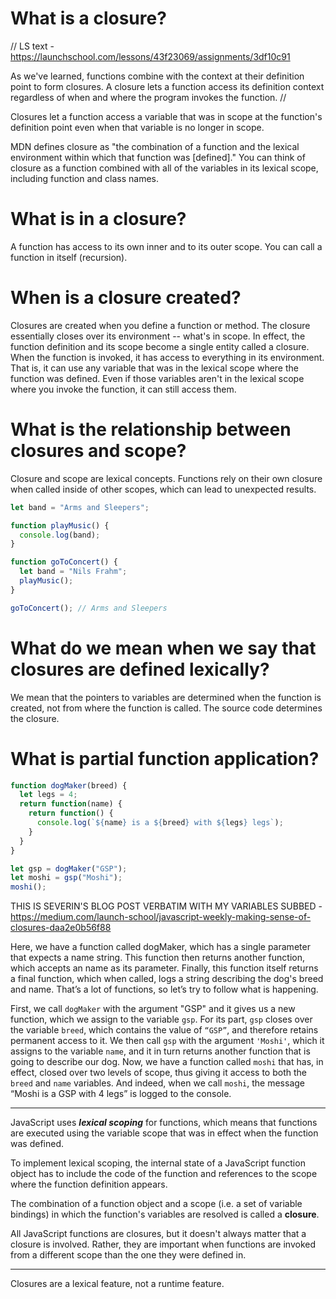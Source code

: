 # What is a closure?

// LS text - https://launchschool.com/lessons/43f23069/assignments/3df10c91

As we've learned, functions combine with the context at their definition point to form closures. A closure lets a function access its definition context regardless of when and where the program invokes the function.
//


Closures let a function access a variable that was in scope at the function's definition point even when that variable is no longer in scope. 

MDN defines closure as "the combination of a function and the lexical environment within which that function was [defined]." You can think of closure as a function combined with all of the variables in its lexical scope, including function and class names.




# What is in a closure?

A function has access to its own inner and to its outer scope. You can call a function in itself (recursion). 

# When is a closure created?

Closures are created when you define a function or method. The closure essentially closes over its environment -- what's in scope. In effect, the function definition and its scope become a single entity called a closure. When the function is invoked, it has access to everything in its environment. That is, it can use any variable that was in the lexical scope where the function was defined. Even if those variables aren't in the lexical scope where you invoke the function, it can still access them.


# What is the relationship between closures and scope?

Closure and scope are lexical concepts. Functions rely on their own closure when called inside of other scopes, which can lead to unexpected results. 

```js
let band = "Arms and Sleepers";

function playMusic() {
  console.log(band);
}

function goToConcert() {
  let band = "Nils Frahm";
  playMusic();
}

goToConcert(); // Arms and Sleepers

```


# What do we mean when we say that closures are defined lexically?

We mean that the pointers to variables are determined when the function is created, not from where the function is called. The source code determines the closure.

# What is partial function application?


```js
function dogMaker(breed) {
  let legs = 4;
  return function(name) {
    return function() {
      console.log(`${name} is a ${breed} with ${legs} legs`);
    }
  }
}

let gsp = dogMaker("GSP");
let moshi = gsp("Moshi");
moshi();
```

THIS IS SEVERIN'S BLOG POST VERBATIM WITH MY VARIABLES SUBBED - 
https://medium.com/launch-school/javascript-weekly-making-sense-of-closures-daa2e0b56f88

Here, we have a function called dogMaker, which has a single parameter that expects a name string. This function then returns another function, which accepts an name as its parameter. Finally, this function itself returns a final function, which when called, logs a string describing the dog's breed and name. That’s a lot of functions, so let’s try to follow what is happening.

First, we call `dogMaker` with the argument "GSP" and it gives us a new function, which we assign to the variable `gsp`. For its part, `gsp` closes over the variable `breed`, which contains the value of `“GSP”`, and therefore retains permanent access to it. We then call `gsp` with the argument `'Moshi'`, which it assigns to the variable `name`, and it in turn returns another function that is going to describe our dog. Now, we have a function called `moshi` that has, in effect, closed over two levels of scope, thus giving it access to both the `breed` and `name` variables. And indeed, when we call `moshi`, the message “Moshi is a GSP with 4 legs” is logged to the console.

--- 

JavaScript uses ***lexical scoping*** for functions, which means that functions are executed using the variable scope that was in effect when the function was defined.

To implement lexical scoping, the internal state of a JavaScript function object has to include the code of the function and references to the scope where the function definition appears. 

The combination of a function object and a scope (i.e. a set of variable bindings) in which the function's variables are resolved is called a **closure**. 

All JavaScript functions are closures, but it doesn't always matter that a closure is involved. Rather, they are important when functions are invoked from a different scope than the one they were defined in.



---

Closures are a lexical feature, not a runtime feature. 


